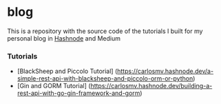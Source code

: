 # blog
This is a repository with the source code of the tutorials I built for my personal blog in [Hashnode]() and Medium


### Tutorials

- [BlackSheep and Piccolo Tutorial] (https://carlosmv.hashnode.dev/a-simple-rest-api-with-blacksheep-and-piccolo-orm-or-python)
- [Gin and GORM Tutorial] (https://carlosmv.hashnode.dev/building-a-rest-api-with-go-gin-framework-and-gorm)
